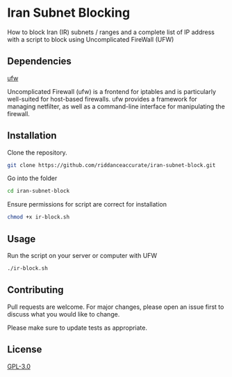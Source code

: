 # Iran Subnet Blocking
How to block Iran (IR) subnets / ranges and a complete list of IP address with a script to block using Uncomplicated FireWall (UFW)

## Dependencies

[ufw](https://wiki.ubuntu.com/UncomplicatedFirewall)

Uncomplicated Firewall (ufw) is a frontend for iptables and is particularly well-suited for host-based firewalls. ufw provides a framework for managing netfilter, as well as a command-line interface for manipulating the firewall.

## Installation

Clone the repository.

```bash
git clone https://github.com/riddanceaccurate/iran-subnet-block.git
```
Go into the folder

```bash
cd iran-subnet-block
```
Ensure permissions for script are correct for installation

```bash
chmod +x ir-block.sh 
```

## Usage

Run the script on your server or computer with UFW

```bash
./ir-block.sh 
```

## Contributing
Pull requests are welcome. For major changes, please open an issue first to discuss what you would like to change.

Please make sure to update tests as appropriate.

## License
[GPL-3.0](https://choosealicense.com/licenses/gpl-3.0/)
